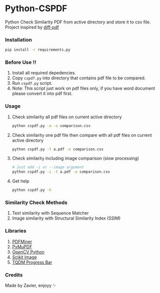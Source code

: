 # Python-CSPDF
Python Check Similarity PDF from active directory and store it to csv file. Project inspired by [diff-pdf](https://github.com/luke-cha/diff-pdf)

### Installation
```sh
pip install -r requirements.py
```

### Before Use !!
1. Install all required depedencies.
2. Copy `cspdf.py` into directory that contains pdf file to be compared.
3. Run `cspdf.py` script.
4. Note: This script just work on pdf files only, if you have word document please convert it into pdf first.

### Usage
1. Check similarity all pdf files on current active directory
   ```sh
   python cspdf.py -a -o comparison.csv
   ```
2. Check similarity one pdf file then compare with all pdf files on current active directory
   ```sh
   python cspdf.py -t a.pdf -o comparison.csv
   ```
3. Check similarity including image comparison (slow processing)
   ```sh
   # Just add -i or --image argument
   python cspdf.py -i -t a.pdf -o comparison.csv
   ```
5. Get help
   ```sh
   python cspdf.py -h
   ```

### Similarity Check Methods 
1. Text similarity with Sequence Matcher
2. Image similarity with Structural Similarity Index (SSIM)

### Libraries
1. [PDFMiner](https://pypi.org/project/pdfminer/)
2. [PyMuPDF](https://pymupdf.readthedocs.io/)
3. [OpenCV Python](https://opencv.org/get-started/)
4. [Scikit Image](https://scikit-image.org)
5. [TQDM Progress Bar](https://tqdm.github.io)

### Credits
Made by Zavier, enjoyy ✨

